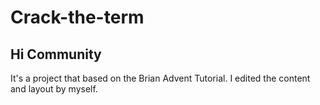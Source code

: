 # Crack-the-term
## Hi Community
It's a project that based on the Brian Advent Tutorial. I edited the content and layout by myself.
